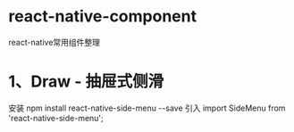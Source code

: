 # react-native-component
react-native常用组件整理
# 1、Draw - 抽屉式侧滑
安装 npm install react-native-side-menu --save
引入 import SideMenu from 'react-native-side-menu';